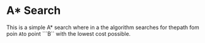 # A* Search


This is a simple A* search where in a the algorithm searches for thepath fom poin ```A```to point ```B`` with the lowest cost possible.
